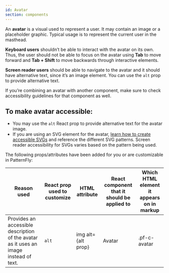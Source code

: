 ```yaml
---
id: Avatar
section: components
---
```


An **avatar** is a visual used to represent a user. It may contain an image or a placeholder graphic. Typical usage is to represent the current user in the masthead.

**Keyboard users** shouldn’t be able to interact with the avatar on its own. Thus, the user should not be able to focus on the avatar using **Tab** to move forward and **Tab + Shift** to move backwards through interactive elements.

**Screen reader users** should be able to navigate to the avatar and it should have alternative text, since it’s an image element. You can use the `alt` prop to provide alternative text.

If you’re combining an avatar with another component, make sure to check accessibility guidelines for that component as well.


## To make avatar accessible:
- You may use the `alt` React prop to provide alternative text for the avatar image.
- If you are using an SVG element for the avatar, [learn how to create accessible SVGs](https://www.deque.com/blog/creating-accessible-svgs/) and reference the different SVG patterns. Screen reader accessibility for SVGs varies based on the pattern being used.

The following props/attributes have been added for you or are customizable in PatternFly:

| Reason used | React prop used to customize | HTML attribute | React component that it should be applied to | Which HTML element it appears on in markup |
| -- | -- | -- | -- | -- |
| Provides an accessible description of the avatar as it uses an image instead of text. | `alt` | img alt={alt prop} | Avatar | .pf-c-avatar |
